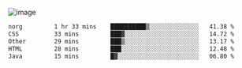 ![image](https://github-profile-trophy.vercel.app/?username=CMOISDEAD&theme=kimbie_dark&row=1&no-frame=true&margin-w=15&margin-h=15)
<!--START_SECTION:waka-->

```txt
norg         1 hr 33 mins    ██████████▒░░░░░░░░░░░░░░   41.38 %
CSS          33 mins         ███▓░░░░░░░░░░░░░░░░░░░░░   14.72 %
Other        29 mins         ███▒░░░░░░░░░░░░░░░░░░░░░   13.17 %
HTML         28 mins         ███░░░░░░░░░░░░░░░░░░░░░░   12.48 %
Java         15 mins         █▓░░░░░░░░░░░░░░░░░░░░░░░   06.80 %
```

<!--END_SECTION:waka--> 
